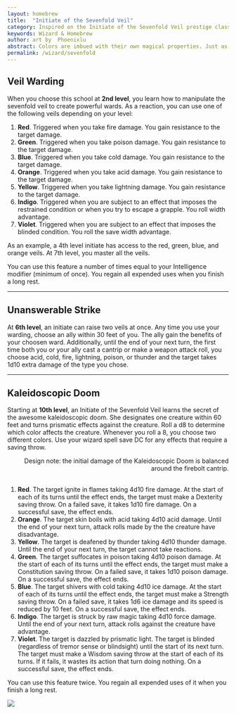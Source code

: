 ```yaml
---
layout: homebrew
title:  "Initiate of the Sevenfold Veil"
category: Inspired on the Initiate of the Sevenfold Veil prestige class from DnD 3.5
keywords: Wizard & Homebrew
author: art by  Phoenixlu
abstract: Colors are imbued with their own magical properties. Just as exotic substances and mystic words have the power to repel certain creatures, colors also harbor innate properties that can be brought forth by the skilled mage, culminating in the perfection of the prismatic wall or prismatic sphere. Few spells match the beauty and power of these potent abjurations. They are perfect defenses, representing a union of magical lore and keen insight into the workings of nature. A master of defensive magic, the Initiate of the Sevenfold Veil approaches the prismatic barrier by mastering one by one its constituent veils or layers. 
permalink: /wizard/sevenfold
---
```




## Veil Warding


When you choose this school at **2nd level**, you learn how to manipulate the sevenfold veil to create powerful wards. As a reaction, you can use one of the following veils depending on your level:

1. **Red**. Triggered when you take fire damage. You gain resistance to the target damage.
2. **Green**. Triggered when you take poison damage. You gain resistance to the target damage.
3. **Blue**. Triggered when you take cold damage. You gain resistance to the target damage.
4. **Orange**. Triggered when you take acid damage. You gain resistance to the target damage.
5. **Yellow**. Triggered when you take lightning damage. You gain resistance to the target damage.
6. **Indigo**. Triggered when you are subject to an effect that imposes the restrained condition or when you try to escape a grapple. You roll width advantage.
7. **Violet**. Triggered when you are subject to an effect that imposes the  blinded condition. You roll the save width advantage.

As an example, a 4th level initiate has access to the red, green, blue, and orange veils. At 7th level, you master all the veils.


You can use this feature a number of times equal to your Intelligence modifier (minimum of once). You regain all expended uses when you finish a long rest.

___


## Unanswerable Strike

At **6th level**, an initiate can raise two veils at once. Any time you use your warding, choose an ally within 30 feet of you. The ally gain the benefits of your choosen ward. Additionally, until the end of your next turn, the first time both you or your ally cast a cantrip or make a weapon attack roll, you choose acid, cold, fire, lightning, poison, or thunder and the target takes 1d10 extra damage of the type you chose.  

___


## Kaleidoscopic Doom

Starting at **10th level**, an Initiate of the Sevenfold Veil learns the secret of the awesome kaleidoscopic doom. She designates one creature within 60 feet and turns prismatic effects against the creature. Roll a d8 to determine which color affects the creature. Whenever you roll a 8, you choose two different colors. Use your wizard spell save DC for any effects that require a saving throw.

<div style="text-align: right;">
Design note: the initial damage of the Kaleidoscopic Doom is balanced around the firebolt cantrip. 
</div>

<br>

1. **Red**. The target ignite in flames taking 4d10 fire damage. At the start of each of its turns until the effect ends, the target must make a Dexterity saving throw. On a failed save, it takes 1d10 fire damage. On a successful save, the effect ends.
2. **Orange**. The target skin boils with acid taking 4d10 acid damage. Until the end of your next turn, attack rolls made by the the creature have disadvantage. 
3. **Yellow**. The target is deafened by thunder taking 4d10 thunder damage. Until the end of your next turn, the target cannot take reactions.
4. **Green**. The target suffocates in poison taking 4d10 poison damage. At the start of each of its turns until the effect ends, the target must make a Constitution saving throw. On a failed save, it takes 1d10 poison damage. On a successful save, the effect ends.
5. **Blue**. The target shivers with cold taking 4d10 ice damage. At the start of each of its turns until the effect ends, the target must make a Strength saving throw. On a failed save, it takes 1d6 ice damage and its speed is reduced by 10 feet. On a successful save, the effect ends.
6. **Indigo**. The target is struck by raw magic taking 4d10 force damage. Until the end of your next turn, attack rolls against the creature have advantage. 
7. **Violet**. The target is dazzled by prismatic light. The target is blinded (regardless of tremor sense or blindsight) until the start of its next turn. The target must make a Wisdom saving throw at the start of each of its turns. If it fails, it wastes its action that turn doing nothing. On a successful save, the effect ends.

You can use this feature twice. You regain all expended uses of it when you finish a long rest.


  
<img
  src='https://i.pinimg.com/564x/e8/4f/80/e84f80a66290db7a13d6bf1aa51536e2.jpg'
  style='style=overflow: hidden; mix-blend-mode:multiply'/>